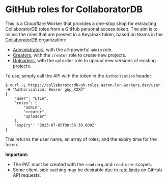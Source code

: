 # GitHub roles for CollaboratorDB

This is a Cloudflare Worker that provides a one-stop shop for extracting CollaboratorDB roles from a GitHub personal access token.
The aim is to mimic the roles that are present in a Keycloak token, based on teams in the [CollaboratorDB](https://github.com/CollaboratorDB) organization:

- [Administrators](https://github.com/orgs/CollaboratorDB/teams/admins), with the all-powerful `admin` role.
- [Creators](https://github.com/orgs/CollaboratorDB/teams/creators), with the `creator` role to create new projects.
- [Uploaders](https://github.com/orgs/CollaboratorDB/teams/uploaders), with the `uploader` role to upload new versions of existing projects.

To use, simply call the API with the token in the `Authorization` header:

```console
$ curl -L https://collaboratordb-gh-roles.aaron-lun.workers.dev/user  -H "Authorization: Bearer ghp_XXXX"
{
    "user": "LTLA",
    "roles": [
        "admin",
        "creator",
        "uploader"
    ],
    "expiry": "2023-07-05T00:56:30.000Z"
}
```

This returns the user name, an array of roles, and the expiry time for the token.

**Important:**

- The PAT must be created with the `read:org` and `read:user` scopes.
- Some client-side caching may be desirable due to [rate limits](https://docs.github.com/en/rest/overview/resources-in-the-rest-api?apiVersion=2022-11-28#rate-limiting) on GitHub API requests.
